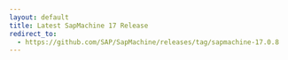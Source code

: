 ```yaml
---
layout: default
title: Latest SapMachine 17 Release
redirect_to:
  - https://github.com/SAP/SapMachine/releases/tag/sapmachine-17.0.8
---
```

